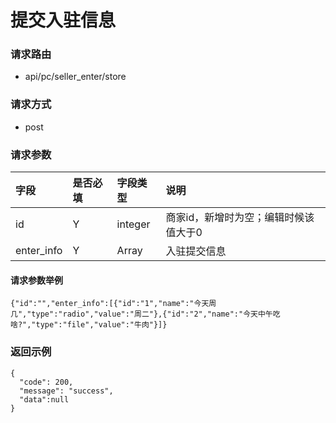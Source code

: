 # 提交入驻信息

### 请求路由
* api/pc/seller_enter/store

### 请求方式
* post

### 请求参数
|字段|是否必填|字段类型|说明|
| :--- | :--- | :--- | :--- |
|id|Y|integer|商家id，新增时为空；编辑时候该值大于0|
|enter_info|Y|Array|入驻提交信息|

#### 请求参数举例
```
{"id":"","enter_info":[{"id":"1","name":"今天周几","type":"radio","value":"周二"},{"id":"2","name":"今天中午吃啥?","type":"file","value":"牛肉"}]}
```

### 返回示例
```
{
  "code": 200,
  "message": "success",
  "data":null
}
```
